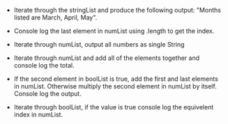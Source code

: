 * Iterate through the stringList and produce the following output:
"Months listed are March, April, May".

* Console log the last element in numList using .length to get the index.

* Iterate through numList, output all numbers as single String

* Iterate through numList and add all of the elements together and console log the total.

* If the second element in boolList is true, add the first and last elements in numList. Otherwise multiply the second element in numList by itself. Console log the output.

* Iterate through boolList, if the value is true console log the equivelent index in numList.


